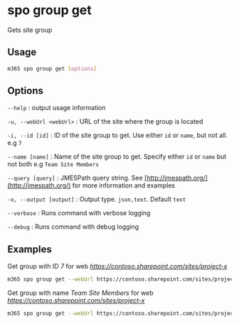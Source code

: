# spo group get

Gets site group

## Usage

```sh
m365 spo group get [options]
```

## Options

`--help`
: output usage information

`-u, --webUrl <webUrl>`
: URL of the site where the group is located

`-i, --id [id]`
: ID of the site group to get. Use either `id` or `name`, but not all. e.g `7`

`--name [name]`
: Name of the site group to get. Specify either `id` or `name` but not both e.g `Team Site Members`

`--query [query]`
: JMESPath query string. See [http://jmespath.org/](http://jmespath.org/) for more information and examples

`-o, --output [output]`
: Output type. `json,text`. Default `text`

`--verbose`
: Runs command with verbose logging

`--debug`
: Runs command with debug logging

## Examples

Get group with ID _7_ for web _https://contoso.sharepoint.com/sites/project-x_

```sh
m365 spo group get --webUrl https://contoso.sharepoint.com/sites/project-x --id 7
```

Get group with name _Team Site Members_ for web _https://contoso.sharepoint.com/sites/project-x_

```sh
m365 spo group get --webUrl https://contoso.sharepoint.com/sites/project-x --name "Team Site Members"
```
